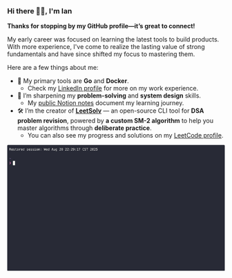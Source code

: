 ### Hi there 🙋🏻, I'm Ian

**Thanks for stopping by my GitHub profile—it’s great to connect!**

My early career was focused on learning the latest tools to build products. With more experience, I've come to realize the lasting value of strong fundamentals and have since shifted my focus to mastering them.

Here are a few things about me:
- 💼 My primary tools are **Go** and **Docker**.
  - Check my [LinkedIn profile](https://linkedin.com/in/eannchen/) for more on my work experience.
- 🌱 I’m sharpening my **problem-solving** and **system design** skills.
  - My [public Notion notes](https://eannc.cc) document my learning journey.
- 🛠️ I’m the creator of **[LeetSolv](https://github.com/eannchen/leetsolv)** — an open-source CLI tool for **DSA problem revision**, powered by **a custom SM-2 algorithm** to help you master algorithms through **deliberate practice**.
  - You can also see my progress and solutions on my [LeetCode profile](https://leetcode.com/eannchen/).
 
![LeetSolv](https://github.com/eannchen/leetsolv/raw/main/document/image/DEMO_header.gif)
